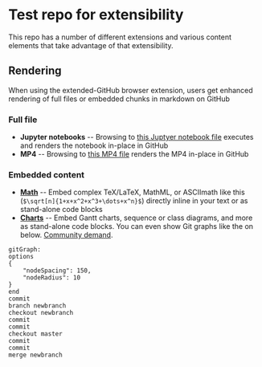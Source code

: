 # Test repo for extensibility

This repo has a number of different extensions and various content elements that take advantage of that extensibility.

## Rendering
When using the extended-GitHub browser extension, users get enhanced rendering of full files or embedded chunks in markdown on GitHub 

### Full file

* **Jupyter notebooks** -- Browsing to [this Juptyer notebook file](Lorenz.ipynb) executes and renders the notebook in-place in GitHub
* **MP4** -- Browsing to [this MP4 file](clearlynoticed.mp4) renders the MP4 in-place in GitHub

### Embedded content

* [**Math**](math.md) -- Embed complex TeX/LaTeX, MathML, or ASCIImath like this (`$\sqrt[n]{1+x+x^2+x^3+\dots+x^n}$`) directly inline in your text or as stand-alone code blocks
* [**Charts**](charts.md) -- Embed Gantt charts, sequence or class diagrams, and more as stand-alone code blocks. You can even show Git graphs like the on below. [Community demand](https://github.com/github/markup/issues/533).
```mermaid
gitGraph:
options
{
    "nodeSpacing": 150,
    "nodeRadius": 10
}
end
commit
branch newbranch
checkout newbranch
commit
commit
checkout master
commit
commit
merge newbranch
```
